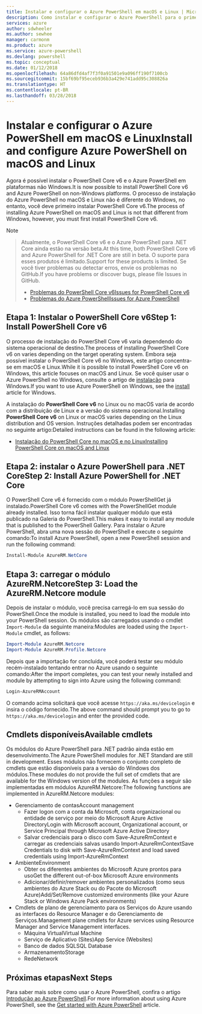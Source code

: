 ```yaml
---
title: Instalar e configurar o Azure PowerShell em macOS e Linux | Microsoft Docs
description: Como instalar e configurar o Azure PowerShell para o primeiro uso em macOS e Linux.
services: azure
author: sdwheeler
ms.author: sewhee
manager: carmonm
ms.product: azure
ms.service: azure-powershell
ms.devlang: powershell
ms.topic: conceptual
ms.date: 01/12/2018
ms.openlocfilehash: 64a86dfd4af7f3f0a91501e9a096ff190f7100cb
ms.sourcegitcommit: 15bf69bf95eceb936b3a429e741add95c308826a
ms.translationtype: HT
ms.contentlocale: pt-BR
ms.lasthandoff: 03/28/2018
---
```

# <a name="install-and-configure-azure-powershell-on-macos-and-linux"></a><span data-ttu-id="5ea83-103">Instalar e configurar o Azure PowerShell em macOS e Linux</span><span class="sxs-lookup"><span data-stu-id="5ea83-103">Install and configure Azure PowerShell on macOS and Linux</span></span>

<span data-ttu-id="5ea83-104">Agora é possível instalar o PowerShell Core v6 e o Azure PowerShell em plataformas não Windows.</span><span class="sxs-lookup"><span data-stu-id="5ea83-104">It is now possible to install PowerShell Core v6 and Azure PowerShell on non-Windows platforms.</span></span>
<span data-ttu-id="5ea83-105">O processo de instalação do Azure PowerShell no macOS e Linux não é diferente do Windows, no entanto, você deve primeiro instalar PowerShell Core v6.</span><span class="sxs-lookup"><span data-stu-id="5ea83-105">The process of installing Azure PowerShell on macOS and Linux is not that different from Windows, however, you must first install PowerShell Core v6.</span></span>

> [!NOTE]

> <span data-ttu-id="5ea83-106">Atualmente, o PowerShell Core v6 e o Azure PowerShell para .NET Core ainda estão na versão beta.</span><span class="sxs-lookup"><span data-stu-id="5ea83-106">At this time, both PowerShell Core v6 and Azure PowerShell for .NET Core are still in beta.</span></span>
> <span data-ttu-id="5ea83-107">O suporte para esses produtos é limitado.</span><span class="sxs-lookup"><span data-stu-id="5ea83-107">Support for these products is limited.</span></span> <span data-ttu-id="5ea83-108">Se você tiver problemas ou detectar erros, envie os problemas no GitHub.</span><span class="sxs-lookup"><span data-stu-id="5ea83-108">If you have problems or discover bugs, please file Issues in GitHub.</span></span>
>
> * [<span data-ttu-id="5ea83-109">Problemas do PowerShell Core v6</span><span class="sxs-lookup"><span data-stu-id="5ea83-109">Issues for PowerShell Core v6</span></span>](https://github.com/PowerShell/PowerShell/issues)
> * [<span data-ttu-id="5ea83-110">Problemas do Azure PowerShell</span><span class="sxs-lookup"><span data-stu-id="5ea83-110">Issues for Azure PowerShell</span></span>](https://github.com/azure/azure-docs-powershell/issues)

## <a name="step-1-install-powershell-core-v6"></a><span data-ttu-id="5ea83-111">Etapa 1: Instalar o PowerShell Core v6</span><span class="sxs-lookup"><span data-stu-id="5ea83-111">Step 1: Install PowerShell Core v6</span></span>

<span data-ttu-id="5ea83-112">O processo de instalação do PowerShell Core v6 varia dependendo do sistema operacional de destino.</span><span class="sxs-lookup"><span data-stu-id="5ea83-112">The process of installing PowerShell Core v6 on varies depending on the target operating system.</span></span>
<span data-ttu-id="5ea83-113">Embora seja possível instalar o PowerShell Core v6 no Windows, este artigo concentra-se em macOS e Linux.</span><span class="sxs-lookup"><span data-stu-id="5ea83-113">While it is possible to install PowerShell Core v6 on Windows, this article focuses on macOS and Linux.</span></span> <span data-ttu-id="5ea83-114">Se você quiser usar o Azure PowerShell no Windows, consulte o artigo de [instalação](./install-azurerm-ps.md) para Windows.</span><span class="sxs-lookup"><span data-stu-id="5ea83-114">If you want to use Azure PowerShell on Windows, see the [install](./install-azurerm-ps.md) article for Windows.</span></span>

<span data-ttu-id="5ea83-115">A instalação do **PowerShell Core v6** no Linux ou no macOS varia de acordo com a distribuição de Linux e a versão do sistema operacional.</span><span class="sxs-lookup"><span data-stu-id="5ea83-115">Installing **PowerShell Core v6** on Linux or macOS varies depending on the Linux distribution and OS version.</span></span>
<span data-ttu-id="5ea83-116">Instruções detalhadas podem ser encontradas no seguinte artigo:</span><span class="sxs-lookup"><span data-stu-id="5ea83-116">Detailed instructions can be found in the following article:</span></span>

- [<span data-ttu-id="5ea83-117">Instalação do PowerShell Core no macOS e no Linux</span><span class="sxs-lookup"><span data-stu-id="5ea83-117">Installing PowerShell Core on macOS and Linux</span></span>](/powershell/scripting/setup/installing-powershell-core-on-macos-and-linux)

## <a name="step-2-install-azure-powershell-for-net-core"></a><span data-ttu-id="5ea83-118">Etapa 2: instalar o Azure PowerShell para .NET Core</span><span class="sxs-lookup"><span data-stu-id="5ea83-118">Step 2: Install Azure PowerShell for .NET Core</span></span>

<span data-ttu-id="5ea83-119">O PowerShell Core v6 é fornecido com o módulo PowerShellGet já instalado.</span><span class="sxs-lookup"><span data-stu-id="5ea83-119">PowerShell Core v6 comes with the PowerShellGet module already installed.</span></span> <span data-ttu-id="5ea83-120">Isso torna fácil instalar qualquer módulo que está publicado na Galeria do PowerShell.</span><span class="sxs-lookup"><span data-stu-id="5ea83-120">This makes it easy to install any module that is published to the PowerShell Gallery.</span></span> <span data-ttu-id="5ea83-121">Para instalar o Azure PowerShell, abra uma nova sessão do PowerShell e execute o seguinte comando:</span><span class="sxs-lookup"><span data-stu-id="5ea83-121">To install Azure PowerShell, open a new PowerShell session and run the following command:</span></span>

```powershell
Install-Module AzureRM.NetCore
```

## <a name="step-3-load-the-azurermnetcore-module"></a><span data-ttu-id="5ea83-122">Etapa 3: carregar o módulo AzureRM.Netcore</span><span class="sxs-lookup"><span data-stu-id="5ea83-122">Step 3: Load the AzureRM.Netcore module</span></span>

<span data-ttu-id="5ea83-123">Depois de instalar o módulo, você precisa carregá-lo em sua sessão do PowerShell.</span><span class="sxs-lookup"><span data-stu-id="5ea83-123">Once the module is installed, you need to load the module into your PowerShell session.</span></span> <span data-ttu-id="5ea83-124">Os módulos são carregados usando o cmdlet `Import-Module` da seguinte maneira:</span><span class="sxs-lookup"><span data-stu-id="5ea83-124">Modules are loaded using the `Import-Module` cmdlet, as follows:</span></span>

```powershell
Import-Module AzureRM.Netcore
Import-Module AzureRM.Profile.Netcore
```

<span data-ttu-id="5ea83-125">Depois que a importação for concluída, você poderá testar seu módulo recém-instalado tentando entrar no Azure usando o seguinte comando:</span><span class="sxs-lookup"><span data-stu-id="5ea83-125">After the import completes, you can test your newly installed and module by attempting to sign into Azure using the following command:</span></span>

```powershell
Login-AzureRMAccount
```

<span data-ttu-id="5ea83-126">O comando acima solicitará que você acesse `https://aka.ms/devicelogin` e insira o código fornecido.</span><span class="sxs-lookup"><span data-stu-id="5ea83-126">The above command should prompt you to go to `https://aka.ms/devicelogin` and enter the provided code.</span></span>

## <a name="available-cmdlets"></a><span data-ttu-id="5ea83-127">Cmdlets disponíveis</span><span class="sxs-lookup"><span data-stu-id="5ea83-127">Available cmdlets</span></span>

<span data-ttu-id="5ea83-128">Os módulos do Azure PowerShell para .NET padrão ainda estão em desenvolvimento.</span><span class="sxs-lookup"><span data-stu-id="5ea83-128">The Azure PowerShell modules for .NET Standard are still in development.</span></span> <span data-ttu-id="5ea83-129">Esses módulos não fornecem o conjunto completo de cmdlets que estão disponíveis para a versão do Windows dos módulos.</span><span class="sxs-lookup"><span data-stu-id="5ea83-129">These modules do not provide the full set of cmdlets that are available for the Windows version of the modules.</span></span> <span data-ttu-id="5ea83-130">As funções a seguir são implementadas em módulos AzureRM.Netcore:</span><span class="sxs-lookup"><span data-stu-id="5ea83-130">The following functions are implemented in AzureRM.Netcore modules:</span></span>

* <span data-ttu-id="5ea83-131">Gerenciamento de contas</span><span class="sxs-lookup"><span data-stu-id="5ea83-131">Account management</span></span>
  - <span data-ttu-id="5ea83-132">Fazer logon com a conta da Microsoft, conta organizacional ou entidade de serviço por meio do Microsoft Azure Active Directory</span><span class="sxs-lookup"><span data-stu-id="5ea83-132">Login with Microsoft account, Organizational account, or Service Principal through Microsoft Azure Active Directory</span></span>
  - <span data-ttu-id="5ea83-133">Salvar credenciais para o disco com Save-AzureRmContext e carregar as credenciais salvas usando Import-AzureRmContext</span><span class="sxs-lookup"><span data-stu-id="5ea83-133">Save Credentials to disk with Save-AzureRmContext and load saved credentials using Import-AzureRmContext</span></span>
* <span data-ttu-id="5ea83-134">Ambiente</span><span class="sxs-lookup"><span data-stu-id="5ea83-134">Environment</span></span>
  - <span data-ttu-id="5ea83-135">Obter os diferentes ambientes do Microsoft Azure prontos para uso</span><span class="sxs-lookup"><span data-stu-id="5ea83-135">Get the different out-of-box Microsoft Azure environments</span></span>
  - <span data-ttu-id="5ea83-136">Adicionar/definir/remover ambientes personalizados (como seus ambientes do Azure Stack ou do Pacote do Microsoft Azure)</span><span class="sxs-lookup"><span data-stu-id="5ea83-136">Add/Set/Remove customized environments (like your Azure Stack or Windows Azure Pack environments)</span></span>
* <span data-ttu-id="5ea83-137">Cmdlets de plano de gerenciamento para os Serviços do Azure usando as interfaces do Resource Manager e do Gerenciamento de Serviços.</span><span class="sxs-lookup"><span data-stu-id="5ea83-137">Management plane cmdlets for Azure services using Resource Manager and Service Management interfaces.</span></span>
  - <span data-ttu-id="5ea83-138">Máquina Virtual</span><span class="sxs-lookup"><span data-stu-id="5ea83-138">Virtual Machine</span></span>
  - <span data-ttu-id="5ea83-139">Serviço de Aplicativo (Sites)</span><span class="sxs-lookup"><span data-stu-id="5ea83-139">App Service (Websites)</span></span>
  - <span data-ttu-id="5ea83-140">Banco de dados SQL</span><span class="sxs-lookup"><span data-stu-id="5ea83-140">SQL Database</span></span>
  - <span data-ttu-id="5ea83-141">Armazenamento</span><span class="sxs-lookup"><span data-stu-id="5ea83-141">Storage</span></span>
  - <span data-ttu-id="5ea83-142">Rede</span><span class="sxs-lookup"><span data-stu-id="5ea83-142">Network</span></span>

## <a name="next-steps"></a><span data-ttu-id="5ea83-143">Próximas etapas</span><span class="sxs-lookup"><span data-stu-id="5ea83-143">Next Steps</span></span>

<span data-ttu-id="5ea83-144">Para saber mais sobre como usar o Azure PowerShell, confira o artigo [Introdução ao Azure PowerShell](get-started-azureps.md).</span><span class="sxs-lookup"><span data-stu-id="5ea83-144">For more information about using Azure PowerShell, see the [Get started with Azure PowerShell](get-started-azureps.md) article.</span></span>
